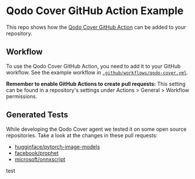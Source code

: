 # Qodo Cover GitHub Action Example

This repo shows how the [Qodo Cover GitHub Action](https://github.com/qodo-ai/qodo-ci) can be added to your repository.

## Workflow

To use the Qodo Cover GitHub Action, you need to add it to your GitHub workflow. See the example workflow in [`.github/workflows/qodo-cover.yml`](.github/workflows/qodo-cover.yml).

**Remember to enable GitHub Actions to create pull requests:** This setting can be found in a repository's settings under Actions > General > Workflow permissions.

## Generated Tests

While developing the Qodo Cover agent we tested it on some open source repositories. Take a look at the changes in these pull requests:
 - [hugginface/pytorch-image-models](https://github.com/huggingface/pytorch-image-models/pull/2331)
 - [facebook/prophet](https://github.com/facebook/prophet/pull/2640)
 - [microsoft/onnxscript](https://github.com/microsoft/onnxscript/pull/1967)

test

